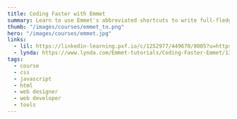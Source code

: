 ```yaml
---
title: Coding Faster with Emmet
summary: Learn to use Emmet's abbreviated shortcuts to write full-fledged HTML, XML, CSS, and code faster and more efficiently.
thumb: "/images/courses/emmet_tn.png"
hero: "/images/courses/emmet.jpg"
links:
  - lil: https://linkedin-learning.pxf.io/c/1252977/449670/8005?u=https%3A%2F%2Fwww.linkedin.com%2Flearning%2Fcoding-faster-with-emmet
  - lynda: https://www.lynda.com/Emmet-tutorials/Coding-Faster-Emmet/133353-2.html
tags:
  - course
  - css
  - javascript
  - html
  - web designer
  - web developer
  - tools
---
```

